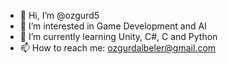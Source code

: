- 👋 Hi, I’m @ozgurd5
- 👀 I’m interested in Game Development and AI
- 🌱 I’m currently learning Unity, C#, C and Python
- 📫 How to reach me: ozgurdalbeler@gmail.com
